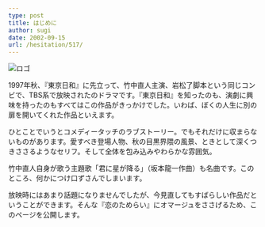 ```yaml
---
type: post
title: はじめに
author: sugi
date: 2002-09-15
url: /hesitation/517/
---
```

<div class="photo">
  <img src="/images/hesitation.png" alt="ロゴ" />
</div>

1997年秋、『東京日和』に先立って、竹中直人主演、岩松了脚本という同じコンビで、TBS系で放映されたのドラマです。『東京日和』を知ったのも、演劇に興味を持ったのもすべてはこの作品がきっかけでした。いわば、ぼくの人生に別の扉を開いてくれた作品といえます。

ひとことでいうとコメディータッチのラブストーリー。でもそれだけに収まらないものがあります。愛すべき登場人物、秋の目黒界隈の風景、ときとして深くつきささるようなセリフ。そして全体を包み込みやわらかな雰囲気。

竹中直人自身が歌う主題歌「君に星が降る」（坂本龍一作曲）も名曲です。このところ、何かにつけ口ずさんでしまいます。

放映時にはあまり話題になりませんでしたが、今見直してもすばらしい作品だということができます。そんな『恋のためらい』にオマージュをささげるため、このページを公開します。
